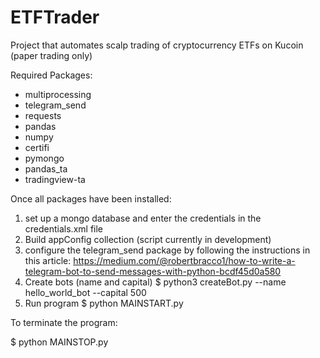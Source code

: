 # ETFTrader
Project that automates scalp trading of cryptocurrency ETFs on Kucoin (paper trading only)

Required Packages:

- multiprocessing
- telegram_send
- requests
- pandas
- numpy
- certifi
- pymongo
- pandas_ta
- tradingview-ta

Once all packages have been installed:
1) set up a mongo database and enter the credentials in the credentials.xml file
2) Build appConfig collection (script currently in development)
3) configure the telegram_send package by following the instructions in this article:
  https://medium.com/@robertbracco1/how-to-write-a-telegram-bot-to-send-messages-with-python-bcdf45d0a580
4) Create bots (name and capital)
  $ python3 createBot.py --name hello_world_bot --capital 500
5) Run program
  $ python MAINSTART.py
  
To terminate the program:

$ python MAINSTOP.py
